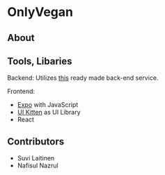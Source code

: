 # OnlyVegan
## About
## Tools, Libaries
Backend: Utilizes [this](https://media.mw.metropolia.fi/wbma/docs/) ready made back-end service.

Frontend: 
- [Expo](https://expo.dev/) with JavaScript
- [UI Kitten](https://akveo.github.io/react-native-ui-kitten/) as UI Library
- React
## Contributors
- Suvi Laitinen
- Nafisul Nazrul
